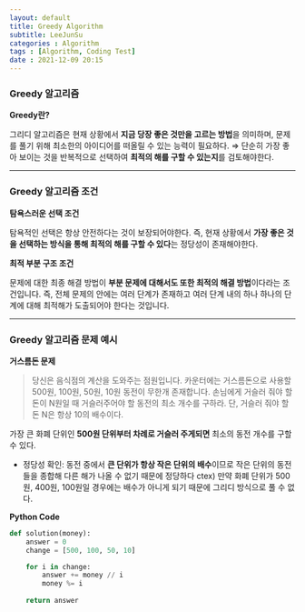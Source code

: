 ```yaml
---
layout: default
title: Greedy Algorithm
subtitle: LeeJunSu
categories : Algorithm
tags : [Algorithm, Coding Test]
date : 2021-12-09 20:15
---
```

### Greedy 알고리즘

**Greedy란?**

그리디 알고리즘은 현재 상황에서 **지금 당장 좋은 것만을 고르는 방법**을 의미하며, 문제를 풀기 위해 최소한의 아이디어를 떠올릴 수 있는 능력이 필요하다.
⇒ 단순히 가장 좋아 보이는 것을 반복적으로 선택하여 **최적의 해를 구할 수 있는지**를 검토해야한다.

---
### Greedy 알고리즘 조건

**탐욕스러운 선택 조건**

탐욕적인 선택은 항상 안전하다는 것이 보장되어야한다. 
즉, 현재 상황에서 **가장 좋은 것을 선택하는 방식을 통해 최적의 해를 구할 수 
있다**는 정당성이 존재해야한다.

**최적 부분 구조 조건**

문제에 대한 최종 해결 방법이 **부분 문제에 대해서도 또한 최적의 해결 방법**이다라는 조건입니다.
즉,  전체 문제의 안에는 여러 단계가 존재하고 여러 단계 내의 하나 하나의 단계에 대해 최적해가 도출되어야 한다는 것입니다.

---

### Greedy 알고리즘 문제 예시

**거스름돈 문제**

> 당신은 음식점의 계산을 도와주는 점원입니다. 카운터에는 거스름돈으로 사용할 500원, 100원, 50원, 10원 동전이 무한개 존재합니다. 손님에게 거슬러 줘야 할 돈이 N원일 때 거슬러주어야 할 동전의 최소 개수를 구하라. 단, 거슬러 줘야 할 돈 N은 항상 10의 배수이다.
> 

가장 큰 화폐 단위인 **500원 단위부터 차례로 거슬러 주게되면** 최소의 동전 개수를 구할 수 있다.

- 정당성 확인: 동전 중에서 **큰 단위가 항상 작은 단위의 배수**이므로 작은 단위의 동전들을 종합해 다른 해가 나올 수 없기 때문에 정당하다
ctex) 만약 화폐 단위가 500원, 400원, 100원일 경우에는 배수가 아니게 되기 때문에 그리디 방식으로 풀 수 없다.

**Python Code**

```python
def solution(money):
    answer = 0
    change = [500, 100, 50, 10]

    for i in change:
        answer += money // i
        money %= i
    
	return answer
```